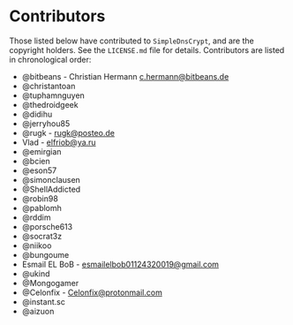 # Contributors #

Those listed below have contributed to `SimpleDnsCrypt`, and are the copyright holders. See the `LICENSE.md` file for details. Contributors are listed in chronological order:

 * @bitbeans - Christian Hermann <c.hermann@bitbeans.de>
 * @christantoan
 * @tuphamnguyen
 * @thedroidgeek
 * @didihu
 * @jerryhou85
 * @rugk - <rugk@posteo.de>
 * Vlad - <elfriob@ya.ru>
 * @emirgian
 * @bcien
 * @eson57
 * @simonclausen
 * @ShellAddicted
 * @robin98
 * @pablomh
 * @rddim
 * @porsche613
 * @socrat3z
 * @niikoo
 * @bungoume
 * Esmail EL BoB - <esmailelbob01124320019@gmail.com>
 * @ukind
 * @Mongogamer
 * @Celonfix - <Celonfix@protonmail.com>
 * @instant.sc
 * @aizuon